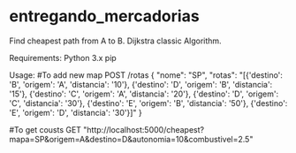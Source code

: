 # entregando_mercadorias
Find cheapest path from A to B. Dijkstra classic Algorithm.

Requirements:
Python 3.x
pip

Usage:
#To add new map
POST /rotas
{
    "nome": "SP",
    "rotas": "[{'destino': 'B', 'origem': 'A', 'distancia': '10'}, {'destino': 'D', 'origem': 'B', 'distancia': '15'}, {'destino': 'C', 'origem': 'A', 'distancia': '20'}, {'destino': 'D', 'origem': 'C', 'distancia': '30'}, {'destino': 'E', 'origem': 'B', 'distancia': '50'}, {'destino': 'E', 'origem': 'D', 'distancia': '30'}]"
}

#To get cousts
GET "http://localhost:5000/cheapest?mapa=SP&origem=A&destino=D&autonomia=10&combustivel=2.5"
